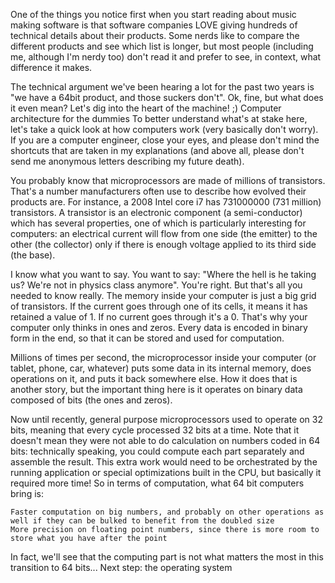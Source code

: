 One of the things you notice first when you start reading about music making software is that software companies LOVE giving hundreds of technical details about their products. Some nerds like to compare the different products and see which list is longer, but most people (including me, although I'm nerdy too) don't read it and prefer to see, in context, what difference it makes.

The technical argument we've been hearing a lot for the past two years is "we have a 64bit product, and those suckers don't". Ok, fine, but what does it even mean? Let's dig into the heart of the machine! ;)
Computer architecture for the dummies
To better understand what's at stake here, let's take a quick look at how computers work (very basically don't worry). If you are a computer engineer, close your eyes, and please don't mind the shortcuts that are taken in my explanations (and above all, please don't send me anonymous letters describing my future death).

You probably know that microprocessors are made of millions of transistors. That's a number manufacturers often use to describe how evolved their products are. For instance, a 2008 Intel core i7 has 731000000 (731 million) transistors. A transistor is an electronic component (a semi-conductor) which has several properties, one of which is particularly interesting for computers: an electrical current will flow from one side (the emitter) to the other (the collector) only if there is enough voltage applied to its third side (the base).

I know what you want to say. You want to say: "Where the hell is he taking us? We're not in physics class anymore". You're right. But that's all you needed to know really. The memory inside your computer is just a big grid of transistors. If the current goes through one of its cells, it means it has retained a value of 1. If no current goes through it's a 0. That's why your computer only thinks in ones and zeros. Every data is encoded in binary form in the end, so that it can be stored and used for computation.

Millions of times per second, the microprocessor inside your computer (or tablet, phone, car, whatever) puts some data in its internal memory, does operations on it, and puts it back somewhere else. How it does that is another story, but the important thing here is it operates on binary data composed of bits (the ones and zeros).

Now until recently, general purpose microprocessors used to operate on 32 bits, meaning that every cycle processed 32 bits at a time. Note that it doesn't mean they were not able to do calculation on numbers coded in 64 bits: technically speaking, you could compute each part separately and assemble the result. This extra work would need to be orchestrated by the running application or special optimizations built in the CPU, but basically it required more time! So in terms of computation, what 64 bit computers bring is:

    Faster computation on big numbers, and probably on other operations as well if they can be bulked to benefit from the doubled size
    More precision on floating point numbers, since there is more room to store what you have after the point


In fact, we'll see that the computing part is not what matters the most in this transition to 64 bits...
Next step: the operating system
